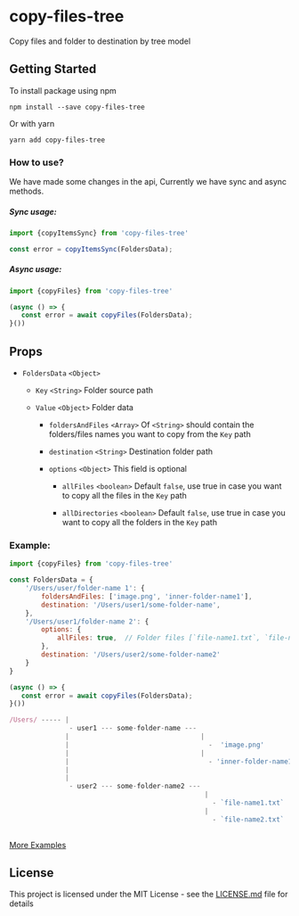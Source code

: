 # copy-files-tree

Copy files and folder to destination by tree model

## Getting Started

To install package using npm
```
npm install --save copy-files-tree
```
Or with yarn
```
yarn add copy-files-tree
```

### How to use?

We have made some changes in the api,
Currently we have sync and async methods.

##### Sync usage: 

```js
import {copyItemsSync} from 'copy-files-tree'

const error = copyItemsSync(FoldersData);
```  

##### Async usage: 
```js
import {copyFiles} from 'copy-files-tree'

(async () => {
   const error = await copyFiles(FoldersData);
}())
```

## Props

- `FoldersData` `<Object>`
  
  - `Key` `<String>` Folder source path 
  
  - `Value` `<Object>` Folder data    
  
    - `foldersAndFiles` `<Array>` Of `<String>` should contain the folders/files names you want to copy from the `Key` path 

    - `destination` `<String>` Destination folder path
    
    - `options` `<Object>` This field is optional
    
      - `allFiles` `<boolean>` Default `false`, use true in case you want to copy all the files in  the `Key` path 

      - `allDirectories` `<boolean>` Default `false`, use true in case you want to copy all the folders in  the `Key` path 



### Example:   

```js
import {copyFiles} from 'copy-files-tree'

const FoldersData = {
    '/Users/user/folder-name 1': {
        foldersAndFiles: ['image.png', 'inner-folder-name1'],
        destination: '/Users/user1/some-folder-name',
    },
    '/Users/user1/folder-name 2': {
        options: {
            allFiles: true,  // Folder files [`file-name1.txt`, `file-name2.txt`]
        },
        destination: '/Users/user2/some-folder-name2'
    }
}

(async () => {
   const error = await copyFiles(FoldersData);
}())

```


```js
/Users/ ----- |
               - user1 --- some-folder-name ---
              |                                 |
              |                                   -  'image.png'
              |                                 |
              |                                   - 'inner-folder-name1' // With all the inner files and folders
              |
              |
               - user2 --- some-folder-name2 ---
                                                 |
                                                   - `file-name1.txt`
                                                 |
                                                   - `file-name2.txt`
                            
```

[More Examples](example.js)

## License

This project is licensed under the MIT License - see the [LICENSE.md](LICENSE) file for details
